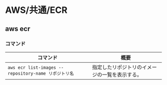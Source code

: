 # AWS/共通/ECR

## aws ecr

### コマンド

| コマンド                                             | 概要                                           |
| ---------------------------------------------------- | ---------------------------------------------- |
| `aws ecr list-images --repository-name リポジトリ名` | 指定したリポジトリのイメージの一覧を表示する。 |
